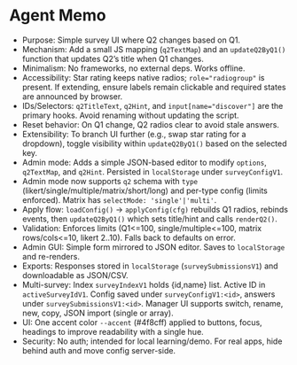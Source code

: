 # Agent Memo

- Purpose: Simple survey UI where Q2 changes based on Q1.
- Mechanism: Add a small JS mapping (`q2TextMap`) and an `updateQ2ByQ1()` function that updates Q2’s title when Q1 changes.
- Minimalism: No frameworks, no external deps. Works offline.
- Accessibility: Star rating keeps native radios; `role="radiogroup"` is present. If extending, ensure labels remain clickable and required states are announced by browser.
- IDs/Selectors: `q2TitleText`, `q2Hint`, and `input[name="discover"]` are the primary hooks. Avoid renaming without updating the script.
- Reset behavior: On Q1 change, Q2 radios clear to avoid stale answers.
- Extensibility: To branch UI further (e.g., swap star rating for a dropdown), toggle visibility within `updateQ2ByQ1()` based on the selected key.
- Admin mode: Adds a simple JSON-based editor to modify `options`, `q2TextMap`, and `q2Hint`. Persisted in `localStorage` under `surveyConfigV1`.
- Admin mode now supports `q2` schema with `type` (likert/single/multiple/matrix/short/long) and per-type config (limits enforced). Matrix has `selectMode: 'single'|'multi'`.
- Apply flow: `loadConfig()` → `applyConfig(cfg)` rebuilds Q1 radios, rebinds events, then `updateQ2ByQ1()` which sets title/hint and calls `renderQ2()`.
- Validation: Enforces limits (Q1<=100, single/multiple<=100, matrix rows/cols<=10, likert 2..10). Falls back to defaults on error.
- Admin GUI: Simple form mirrored to JSON editor. Saves to `localStorage` and re-renders.
- Exports: Responses stored in `localStorage` (`surveySubmissionsV1`) and downloadable as JSON/CSV.
 - Multi-survey: Index `surveyIndexV1` holds {id,name} list. Active ID in `activeSurveyIdV1`. Config saved under `surveyConfigV1:<id>`, answers under `surveySubmissionsV1:<id>`. Manager UI supports switch, rename, new, copy, JSON import (single or array).
 - UI: One accent color `--accent` (#4f8cff) applied to buttons, focus, headings to improve readability with a single hue.
- Security: No auth; intended for local learning/demo. For real apps, hide behind auth and move config server-side.
